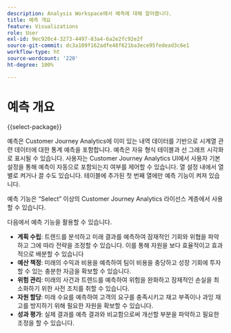 ```yaml
---
description: Analysis Workspace에서 예측에 대해 알아봅니다.
title: 예측 개요
feature: Visualizations
role: User
exl-id: 9ec920c4-3273-4497-83a4-6a2e2fc92e2f
source-git-commit: dc3a109f162adfe48f621ba3ece95fedead3c6e1
workflow-type: ht
source-wordcount: '220'
ht-degree: 100%

---
```


# 예측 개요

{{select-package}}

예측은 Customer Journey Analytics에 이미 있는 내역 데이터를 기반으로 시계열 관련 데이터에 대한 통계 예측을 포함합니다. 예측은 자유 형식 테이블과 선 그래프 시각화로 표시될 수 있습니다. 사용자는 Customer Journey Analytics UI에서 사용자 기본 설정을 통해 예측이 자동으로 포함되는지 여부를 제어할 수 있습니다. 열 설정 내에서 열별로 켜거나 끌 수도 있습니다. 테이블에 추가된 첫 번째 열에만 예측 기능이 켜져 있습니다.

예측 기능은 “Select” 이상의 Customer Journey Analytics 라이선스 계층에서 사용할 수 있습니다.

다음에서 예측 기능을 활용할 수 있습니다.

* **계획 수립**: 트렌드를 분석하고 미래 결과를 예측하여 잠재적인 기회와 위협을 파악하고 그에 따라 전략을 조정할 수 있습니다. 이를 통해 자원을 보다 효율적이고 효과적으로 배분할 수 있습니다
* **예산 책정**: 미래의 수익과 비용을 예측하여 팀이 비용을 충당하고 성장 기회에 투자할 수 있는 충분한 자금을 확보할 수 있습니다.
* **위험 관리**: 미래의 사건과 트렌드를 예측하여 위험을 완화하고 잠재적인 손실을 최소화하기 위한 사전 조치를 취할 수 있습니다.
* **자원 할당**: 미래 수요를 예측하여 고객의 요구를 충족시키고 재고 부족이나 과잉 재고를 방지하기 위해 필요한 자원을 확보할 수 있습니다.
* **성과 평가**: 실제 결과를 예측 결과와 비교함으로써 개선할 부분을 파악하고 필요한 조정을 할 수 있습니다.
